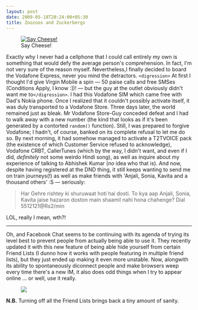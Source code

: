 ```yaml
---
layout: post
date: 2009-05-18T20:24:00+05:30
title: Zoozoos and Zuckerbergs
---
```


<figure>
	<a href="http://4.bp.blogspot.com/_eJimuJOoqL4/ShEqRyYFiFI/AAAAAAAAAG4/GKwC_8iI7xY/s1600-h/cellphone.jpg">
		<img src="http://4.bp.blogspot.com/_eJimuJOoqL4/ShEqRyYFiFI/AAAAAAAAAG4/GKwC_8iI7xY/s1600-h/cellphone.jpg" alt="Say Cheese!">
	</a>
	<figcaption>Say Cheese!</figcaption>
</figure>

Exactly why I never had a cellphone that I could call entirely my own is something that would defy the average person's comprehension. In fact, I'm not very sure of the reason myself. Nevertheless,I finally decided to board the Vodafone Express, never you mind the detractors. `<digression>` At first I thought I'd give Virgin Mobile a spin — 50 paise calls and free SMSes (Conditions Apply, I know :])! — but the guy at the outlet obviously didn't want me to`</digression>`. I had this Vodafone SIM which came free with Dad's Nokia phone. Once I realized that it couldn't possibly activate itself, it was duly transported to a Vodafone Store. Three days later, the world remained just as bleak. Mr Vodafone Store-Guy conceded defeat and I had to walk away with a new number (the kind that looks as if it's been generated by a contorted `random()` function). Still, I was prepared to forgive Vodafone; I hadn't, of course, banked on its complete refusal to let me do so. By next morning, it had somehow managed to activate a T2TVOICE pack (the existence of which Customer Service refused to acknowledge), Vodafone CRBT, CallerTunes (which by the way, I didn't want, and even if I did, *definitely* not some weirdo Hindi song), as well as inquire about my experience of talking to Abhishek Kumar (*no* idea who that is). And now, despite having registered at the DND thing, it still keeps wanting to send me on train journeys(!) as well as make friends with 'Anjali, Sonia, Kavita and a thousand others' :S — seriously:

> Har Gehre rishtey ki shuruwaat hoti hai dosti. To kya aap Anjali, Sonia, Kavita jaise hazaron doston main shaamil nahi hona chahenge? Dial 5512121@Rs2/min

LOL, really I mean, wth?!

***

Oh, and Facebook Chat seems to be continuing with its agenda of trying its level best to prevent people from actually being able to use it. They recently updated it with this new feature of being able hide yourself from certain Friend Lists (I dunno how it works with people featuring in multiple friend lists), but they just ended up making it even more unstable. Now, alongwith its ability to spontaneously diconnect people and make browsers weep every time there's a new IM, it also does odd things when I try to appear online ... or well, use it really.

<figure>
	<a href="http://3.bp.blogspot.com/_eJimuJOoqL4/ShFQuOSTb4I/AAAAAAAAAHI/3zwAAlUZuks/s1600-h/fbchat.jpg">
		<img src="http://3.bp.blogspot.com/_eJimuJOoqL4/ShFQuOSTb4I/AAAAAAAAAHI/3zwAAlUZuks/s1600-h/fbchat.jpg">
	</a>
</figure>

**N.B.** Turning off all the Friend Lists brings back a tiny amount of sanity.